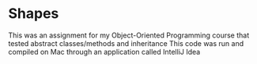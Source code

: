 # Shapes
 This was an assignment for my Object-Oriented Programming course that tested abstract classes/methods and inheritance
 This code was run and compiled on Mac through an application called IntelliJ Idea
